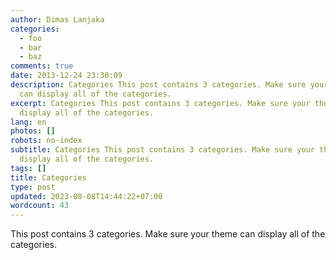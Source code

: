 ```yaml
---
author: Dimas Lanjaka
categories:
  - foo
  - bar
  - baz
comments: true
date: 2013-12-24 23:30:09
description: Categories This post contains 3 categories. Make sure your theme
  can display all of the categories.
excerpt: Categories This post contains 3 categories. Make sure your theme can
  display all of the categories.
lang: en
photos: []
robots: no-index
subtitle: Categories This post contains 3 categories. Make sure your theme can
  display all of the categories.
tags: []
title: Categories
type: post
updated: 2023-08-08T14:44:22+07:00
wordcount: 43
---
```


This post contains 3 categories. Make sure your theme can display all of the categories.